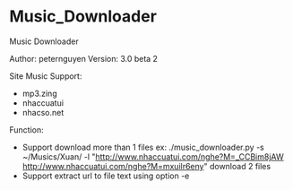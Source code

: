 Music_Downloader
================

Music Downloader

Author: peternguyen
Version: 3.0 beta 2

Site Music Support:
- mp3.zing
- nhaccuatui
- nhacso.net

Function:
- Support download more than 1 files
ex:
	./music_downloader.py -s ~/Musics/Xuan/ -l "http://www.nhaccuatui.com/nghe?M=_CCBim8jAW http://www.nhaccuatui.com/nghe?M=mxuilr6eny"
download 2 files
- Support extract url to file text using option -e
